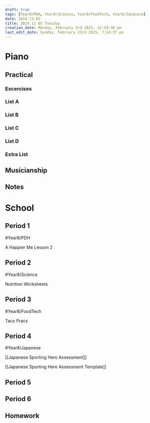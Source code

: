 ```yaml
---
draft: true
tags: [Year8/PDH, Year8/Science, Year8/FoodTech, Year8/Japanese]
date: 2024-11-05
title: 2024 11 05 Tuesday
creation_date: Monday, February 3rd 2025, 12:59:30 pm
last_edit_date: Sunday, February 23rd 2025, 7:24:37 pm
---
```


# Piano

## Practical

### Excercises

### List A

### List B

### List C

### List D

### Extra List

## Musicianship

## Notes

# School

## Period 1

#Year8/PDH

A Happier Me Lesson 2

## Period 2

#Year8/Science

Nutrition Worksheets

## Period 3

#Year8/FoodTech

Taco Pracs

## Period 4

#Year8/Japanese

[[Japanese Sporting Hero Assessment]]

[[Japanese Sporting Hero Assessment Template]]

## Period 5

## Period 6

## Homework

>
